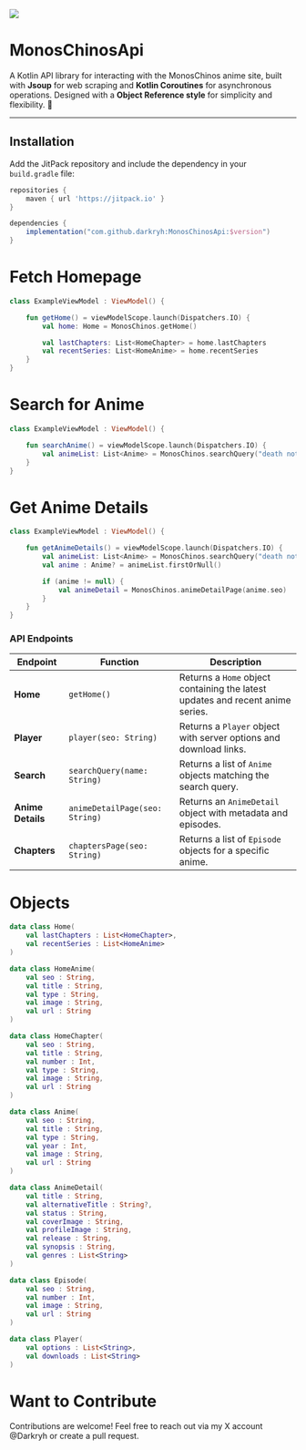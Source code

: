 [![](https://jitpack.io/v/darkryh/MonosChinosApi.svg)](https://jitpack.io/#darkryh/MonosChinosApi)

# MonosChinosApi

A Kotlin API library for interacting with the MonosChinos anime site, built with **Jsoup** for web scraping and **Kotlin Coroutines** for asynchronous operations. Designed with a **Object Reference style** for simplicity and flexibility. 🎉

---

## Installation

Add the JitPack repository and include the dependency in your `build.gradle` file:

```groovy
repositories {
    maven { url 'https://jitpack.io' }
}

dependencies {
    implementation("com.github.darkryh:MonosChinosApi:$version")
}

```  
# Fetch Homepage
```kotlin
class ExampleViewModel : ViewModel() {

    fun getHome() = viewModelScope.launch(Dispatchers.IO) {
        val home: Home = MonosChinos.getHome()

        val lastChapters: List<HomeChapter> = home.lastChapters
        val recentSeries: List<HomeAnime> = home.recentSeries
    }
}
```
# Search for Anime
```kotlin
class ExampleViewModel : ViewModel() {

    fun searchAnime() = viewModelScope.launch(Dispatchers.IO) {
        val animeList: List<Anime> = MonosChinos.searchQuery("death note")
    }
}
```

# Get Anime Details
```kotlin
class ExampleViewModel : ViewModel() {

    fun getAnimeDetails() = viewModelScope.launch(Dispatchers.IO) {
        val animeList: List<Anime> = MonosChinos.searchQuery("death note")
        val anime : Anime? = animeList.firstOrNull()

        if (anime != null) {
            val animeDetail = MonosChinos.animeDetailPage(anime.seo)
        }
    }
}
```
### API Endpoints

| **Endpoint**      | **Function**                                   | **Description**                                                                 |
|-------------------|-----------------------------------------------|---------------------------------------------------------------------------------|
| **Home**          | `getHome()`                                   | Returns a `Home` object containing the latest updates and recent anime series. |
| **Player**        | `player(seo: String)`                         | Returns a `Player` object with server options and download links.              |
| **Search**        | `searchQuery(name: String)`                   | Returns a list of `Anime` objects matching the search query.                   |
| **Anime Details** | `animeDetailPage(seo: String)`                | Returns an `AnimeDetail` object with metadata and episodes.                    |
| **Chapters**      | `chaptersPage(seo: String)`                   | Returns a list of `Episode` objects for a specific anime.                      |


# Objects
```kotlin
data class Home(
    val lastChapters : List<HomeChapter>,
    val recentSeries : List<HomeAnime>
)
```
```kotlin
data class HomeAnime(
    val seo : String,
    val title : String,
    val type : String,
    val image : String,
    val url : String
)
```
```kotlin
data class HomeChapter(
    val seo : String,
    val title : String,
    val number : Int,
    val type : String,
    val image : String,
    val url : String
)
```
```kotlin
data class Anime(
    val seo : String,
    val title : String,
    val type : String,
    val year : Int,
    val image : String,
    val url : String
)
```
```kotlin
data class AnimeDetail(
    val title : String,
    val alternativeTitle : String?,
    val status : String,
    val coverImage : String,
    val profileImage : String,
    val release : String,
    val synopsis : String,
    val genres : List<String>
)
```
```kotlin
data class Episode(
    val seo : String,
    val number : Int,
    val image : String,
    val url : String
)
```
```kotlin
data class Player(
    val options : List<String>,
    val downloads : List<String>
)
```
# Want to Contribute
Contributions are welcome! Feel free to reach out via my X account @Darkryh or create a pull request.
